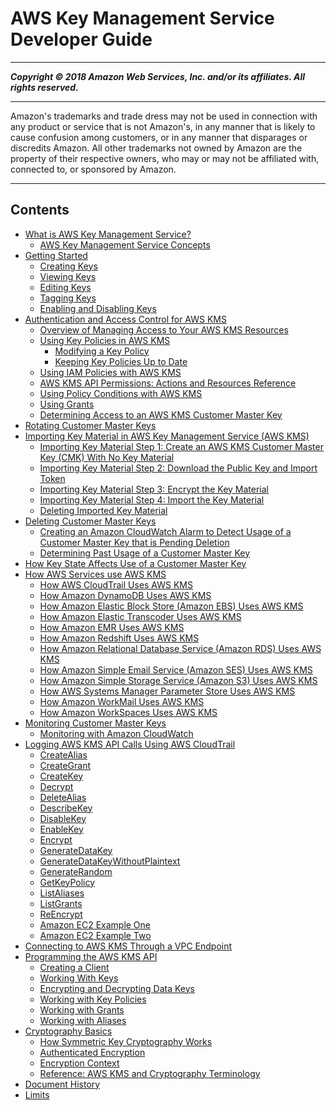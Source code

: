 # AWS Key Management Service Developer Guide

-----
*****Copyright &copy; 2018 Amazon Web Services, Inc. and/or its affiliates. All rights reserved.*****

-----
Amazon's trademarks and trade dress may not be used in 
     connection with any product or service that is not Amazon's, 
     in any manner that is likely to cause confusion among customers, 
     or in any manner that disparages or discredits Amazon. All other 
     trademarks not owned by Amazon are the property of their respective
     owners, who may or may not be affiliated with, connected to, or 
     sponsored by Amazon.

-----
## Contents
+ [What is AWS Key Management Service?](overview.md)
   + [AWS Key Management Service Concepts](concepts.md)
+ [Getting Started](getting-started.md)
   + [Creating Keys](create-keys.md)
   + [Viewing Keys](viewing-keys.md)
   + [Editing Keys](editing-keys.md)
   + [Tagging Keys](tagging-keys.md)
   + [Enabling and Disabling Keys](enabling-keys.md)
+ [Authentication and Access Control for AWS KMS](control-access.md)
   + [Overview of Managing Access to Your AWS KMS Resources](control-access-overview.md)
   + [Using Key Policies in AWS KMS](key-policies.md)
      + [Modifying a Key Policy](key-policy-modifying.md)
      + [Keeping Key Policies Up to Date](key-policy-upgrading.md)
   + [Using IAM Policies with AWS KMS](iam-policies.md)
   + [AWS KMS API Permissions: Actions and Resources Reference](kms-api-permissions-reference.md)
   + [Using Policy Conditions with AWS KMS](policy-conditions.md)
   + [Using Grants](grants.md)
   + [Determining Access to an AWS KMS Customer Master Key](determining-access.md)
+ [Rotating Customer Master Keys](rotate-keys.md)
+ [Importing Key Material in AWS Key Management Service (AWS KMS)](importing-keys.md)
   + [Importing Key Material Step 1: Create an AWS KMS Customer Master Key (CMK) With No Key Material](importing-keys-create-cmk.md)
   + [Importing Key Material Step 2: Download the Public Key and Import Token](importing-keys-get-public-key-and-token.md)
   + [Importing Key Material Step 3: Encrypt the Key Material](importing-keys-encrypt-key-material.md)
   + [Importing Key Material Step 4: Import the Key Material](importing-keys-import-key-material.md)
   + [Deleting Imported Key Material](importing-keys-delete-key-material.md)
+ [Deleting Customer Master Keys](deleting-keys.md)
   + [Creating an Amazon CloudWatch Alarm to Detect Usage of a Customer Master Key that is Pending Deletion](deleting-keys-creating-cloudwatch-alarm.md)
   + [Determining Past Usage of a Customer Master Key](deleting-keys-determining-usage.md)
+ [How Key State Affects Use of a Customer Master Key](key-state.md)
+ [How AWS Services use AWS KMS](service-integration.md)
   + [How AWS CloudTrail Uses AWS KMS](services-cloudtrail.md)
   + [How Amazon DynamoDB Uses AWS KMS](services-dynamodb.md)
   + [How Amazon Elastic Block Store (Amazon EBS) Uses AWS KMS](services-ebs.md)
   + [How Amazon Elastic Transcoder Uses AWS KMS](services-et.md)
   + [How Amazon EMR Uses AWS KMS](services-emr.md)
   + [How Amazon Redshift Uses AWS KMS](services-redshift.md)
   + [How Amazon Relational Database Service (Amazon RDS) Uses AWS KMS](services-rds.md)
   + [How Amazon Simple Email Service (Amazon SES) Uses AWS KMS](services-ses.md)
   + [How Amazon Simple Storage Service (Amazon S3) Uses AWS KMS](services-s3.md)
   + [How AWS Systems Manager Parameter Store Uses AWS KMS](services-parameter-store.md)
   + [How Amazon WorkMail Uses AWS KMS](services-wm.md)
   + [How Amazon WorkSpaces Uses AWS KMS](services-workspaces.md)
+ [Monitoring Customer Master Keys](monitoring-overview.md)
   + [Monitoring with Amazon CloudWatch](monitoring-cloudwatch.md)
+ [Logging AWS KMS API Calls Using AWS CloudTrail](logging-using-cloudtrail.md)
   + [CreateAlias](ct-createalias.md)
   + [CreateGrant](ct-creategrant.md)
   + [CreateKey](ct-createkey.md)
   + [Decrypt](ct-decrypt.md)
   + [DeleteAlias](ct-deletealias.md)
   + [DescribeKey](ct-describekey.md)
   + [DisableKey](ct-disablekey.md)
   + [EnableKey](ct-enablekey.md)
   + [Encrypt](ct-encrypt.md)
   + [GenerateDataKey](ct-generatedatakey.md)
   + [GenerateDataKeyWithoutPlaintext](ct-generatedatakeyplaintext.md)
   + [GenerateRandom](ct-generaterandom.md)
   + [GetKeyPolicy](ct-getkeypolicy.md)
   + [ListAliases](ct-listaliases.md)
   + [ListGrants](ct-listgrants.md)
   + [ReEncrypt](ct-reencrypt.md)
   + [Amazon EC2 Example One](ct-ec2one.md)
   + [Amazon EC2 Example Two](ct-ec2two.md)
+ [Connecting to AWS KMS Through a VPC Endpoint](kms-vpc-endpoint.md)
+ [Programming the AWS KMS API](programming-top.md)
   + [Creating a Client](programming-client.md)
   + [Working With Keys](programming-keys.md)
   + [Encrypting and Decrypting Data Keys](programming-encryption.md)
   + [Working with Key Policies](programming-key-policies.md)
   + [Working with Grants](programming-grants.md)
   + [Working with Aliases](programming-aliases.md)
+ [Cryptography Basics](crypto-intro.md)
   + [How Symmetric Key Cryptography Works](crypto_overview.md)
   + [Authenticated Encryption](crypto_authen.md)
   + [Encryption Context](encryption-context.md)
   + [Reference: AWS KMS and Cryptography Terminology](crypto-terminology.md)
+ [Document History](dochistory.md)
+ [Limits](limits.md)